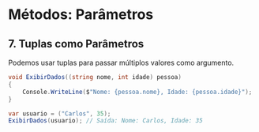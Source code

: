 # Métodos: Parâmetros

## **7. Tuplas como Parâmetros**

Podemos usar tuplas para passar múltiplos valores como argumento.

```csharp
void ExibirDados((string nome, int idade) pessoa)
{
    Console.WriteLine($"Nome: {pessoa.nome}, Idade: {pessoa.idade}");
}

var usuario = ("Carlos", 35);
ExibirDados(usuario); // Saída: Nome: Carlos, Idade: 35
```
